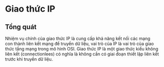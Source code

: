 # Giao thức IP
## Tổng quát
Nhiệm vụ chính của giao thức IP là cung cấp khả năng kết nối các mạng con thành liên kết mạng để truyền dữ liệu, vai trò của IP là vai trò của giao thức tầng mạng trong mô hình OSI. Giao thức IP là một giao thức kiểu không liên kết (connectionlees) có nghĩa là không cần có giai đoạn thiết lập liên kết trước khi truyền dữ liệu.

